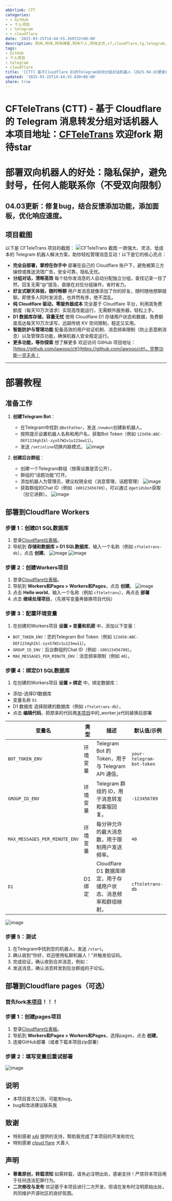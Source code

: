 ```yaml
---
abbrlink: CTT
categories:
- - GitHub
- - 个人项目
- - telegram
- - cloudflare
date: '2025-03-25T14:44:55.269722+08:00'
description: 阿伟,阿伟,阿伟博客,阿伟个人,阿伟主页,cf,cloudflare,tg,telegram,私聊,机器人,tg双向机器人,
tags:
- GitHub
- 个人项目
- telegram
- cloudflare
title: '[CTT] 基于Cloudflare D1的Telegram双向分组对话机器人（2025.04.03更新）'
updated: '2025-03-25T14:44:55.830+08:00'
share: true
---
```

# CFTeleTrans (CTT) - 基于 Cloudflare 的 Telegram 消息转发分组对话机器人 本项目地址：[CFTeleTrans](https://github.com/iawooo/ctt) 欢迎fork 期待star

# 部署双向机器人的好处：隐私保护，避免封号，任何人能联系你（不受双向限制）

## 04.03更新：修复bug，结合反馈添加功能，添加面板，优化响应速度。

## 项目截图

以下是 CFTeleTrans 项目的截图：
![CFTeleTrans 截图](https://tc-212.pages.dev/1743001600418.png)
一款强大、灵活、低成本的 Telegram 机器人解决方案，助你轻松管理消息互动！以下是它的核心亮点：

- **完全自部署，掌控在你手中**
  部署在自己的 Cloudflare 账户下，避免被第三方操控或推送流氓广告，安全可靠，隐私无忧。
- **分组对话，清晰高效**
  每个给你发消息的人自动分配独立分组，查找记录一目了然，回复无需“@”提及，直接在对应分组操作，省时省力。
- **好友式聊天体验，随时畅聊**
  用户发消息就像添加了你的好友，随时随地想聊就聊。即使多人同时发消息，也井然有序，绝不混乱。
- **纯 Cloudflare 驱动，零服务器成本**
  完全基于 Cloudflare 平台，利用其免费额度（每天10万次请求）实现高性能运行，无需额外服务器，轻松上手。
- **D1 数据库存储，容量无忧**
  使用 Cloudflare D1 存储用户状态和数据，免费额度高达每天10万次读写，远超传统 KV 空间限制，稳定又实用。
- **智能防护与管理功能**
  配备高效的用户验证机制、消息频率限制（防止恶意刷消息）以及管理员功能，确保机器人安全稳定运行。
- **更多功能，等你探索**
  想了解更多 欢迎访问 GitHub 项目地址：[https://github.com/iawooo/ctt](https://github.com/iawooo/ctt)，完整功能一览无余！

---

# 部署教程

## 准备工作

1. **创建Telegram Bot**：

   - 在Telegram中找到 `@BotFather`，发送 `/newbot`创建新机器人。
   - 按照提示设置机器人名称和用户名，获取Bot Token（例如 `123456:ABC-DEF1234ghIkl-zyx57W2v1u123ew11`）。
   - 发送 `/setinline`切换内联模式。
     ![image](https://tc-212.pages.dev/1742897391924.png)
2. **创建后台群组**：

   - 创建一个Telegram群组（按需设置是否公开），
   - 群组的“话题功能”打开。
   - 添加机器人为管理员，建议权限全给（消息管理，话题管理）
     ![image](https://tc-212.pages.dev/1742897456559.png)
   - 获取群组的Chat ID（例如 `-100123456789`），可以通过 `@getidsbot`获取（拉它进群）。
     ![image](https://tc-212.pages.dev/1742897487893.png)

## 部署到Cloudflare Workers

### 步骤 1：创建D1 SQL数据库

1. 登录[Cloudflare仪表板](https://dash.cloudflare.com/)。
2. 导航到 **存储和数据库 > D1 SQL数据库**，输入一个名称（例如 `cfteletrans-db`），点击 **创建**。
   ![image](https://tc-212.pages.dev/1742897504981.png)
   ![image](https://tc-212.pages.dev/1742897530332.png)

### 步骤 2：创建Workers项目

1. 登录[Cloudflare仪表板](https://dash.cloudflare.com/)。
2. 导航到 **Workers和Pages > Workers和Pages**，点击 **创建**。
   ![image](https://tc-212.pages.dev/1742897572684.png)
3. 点击 **Hello world**，输入一个名称（例如 `cfteletrans`），再点击 **部署**
4. 点击 **继续处理项目**，（先填写变量再替换项目代码）

### 步骤 3：配置环境变量

1. 在创建的Workers项目 **设置 > 变量和机密** 中，添加以下变量：

- `BOT_TOKEN_ENV`：您的Telegram Bot Token（例如 `123456:ABC-DEF1234ghIkl-zyx57W2v1u123ew11`）。
- `GROUP_ID_ENV`：后台群组的Chat ID（例如 `-100123456789`）。
- `MAX_MESSAGES_PER_MINUTE_ENV`：消息频率限制（例如 `40`）。

### 步骤 4：绑定D1 SQL数据库

1. 在创建的Workers项目 **设置 > 绑定** 中，绑定数据库：

- 添加-选择D1数据库
- 变量名称 `D1`
- D1 数据库 选择刚建的数据库（例如 `cfteletrans-db`），
- 点击 **编辑代码**，把原来的代码用[本项目](https://github.com/iawooo/ctt)中的_worker.js代码替换后部署

| **变量名**                | **类型** | **描述**                                                   | **默认值/示例**       |
| ------------------------------- | -------------- | ---------------------------------------------------------------- | --------------------------- |
| `BOT_TOKEN_ENV`               | 环境变量       | Telegram Bot 的 Token，用于与 Telegram API 通信。                | `your-telegram-bot-token` |
| `GROUP_ID_ENV`                | 环境变量       | Telegram 群组的 ID，用于消息转发和客服回复。                     | `-123456789`              |
| `MAX_MESSAGES_PER_MINUTE_ENV` | 环境变量       | 每分钟允许的最大消息数，用于限制用户发送频率。                   | `40`                      |
| `D1`                          | D1 绑定        | Cloudflare D1 数据库绑定，用于存储用户状态、消息频率和群组映射。 | `cfteletrans-db`          |

![image](https://tc-212.pages.dev/1742897645328.png)

### 步骤 5：测试

1. 在Telegram中找到您的机器人，发送 `/start`。
2. 确认收到“你好，欢迎使用私聊机器人！”并触发验证码。
3. 完成验证，确认收到合并消息，例如：
4. 发送消息，确认消息转发到后台群组的子论坛。

## 部署到Cloudflare pages（可选）

### **首先fork[本项目](https://github.com/iawooo/ctt)**！！！

### 步骤 1：创建pages项目

1. 登录[Cloudflare仪表板](https://dash.cloudflare.com/)。
2. 导航到 **Workers和Pages > Workers和Pages**，选择pages，点击 **创建**。
3. 连接GitHub部署（或者下载本项目zip部署）

### 步骤 2：填写变量后重试部署

![image](https://tc-212.pages.dev/1742897645328.png)

## 说明

- 本项目首次公测，可能有bug，
- bug和改进建议联系我

## 致谢

- 特别感谢 [xAI](https://x.ai/) 提供的支持，帮助我完成了本项目的开发和优化
- 特别感谢 [cloud flare](https://www.cloudflare.com/) 大善人

## 声明

- **尊重原创，转载须知**
  如需转载，请务必注明出处，感谢支持！严禁将本项目用于任何违法犯罪行为。
- **二次修改与发布**
  欢迎基于本项目进行二次开发，但请在发布时注明原始出处，共同维护开源社区的良好氛围。

